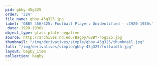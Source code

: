 ```yaml
---
pid: gbby-45g325
order: '324'
file_name: gbby-45g325.jpg
label: 'GBBY 45G/325: Football Player: Unidentified - c1920-1930s'
_date: 1920-1930s
object_type: glass plate negative
source: http://archives.nd.edu/Bagby/GBBY-45g325.jpg
thumbnail: "/img/derivatives/simple/gbby-45g325/thumbnail.jpg"
full: "/img/derivatives/simple/gbby-45g325/fullwidth.jpg"
layout: bagby_item
collection: bagby
---
```

